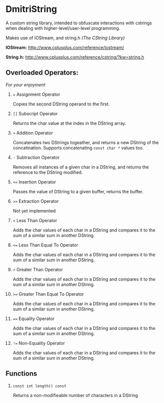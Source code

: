 # DmitriString
A custom string library, intended to obfuscate interactions with cstrings when dealing with higher-level/user-level programming.

Makes use of IOStream, and string.h *(The CString Library)*

**IOStream:** http://www.cplusplus.com/reference/iostream/

**String.h:** http://www.cplusplus.com/reference/cstring/?kw=string.h

## Overloaded Operators:
*For your enjoyment*

1. `=` Assignment Operator

	Copies the second DString operand to the first.
2. `[]` Subscript Operator

	Returns the char value at the index in the DString array.
3. `+` Addition Operator

	Concatenates two DStrings togeather, and returns a new DString of the concatination.
	Supports concatenating `const char *` values too.
4. `-` Subtraction Operator

	Removes all instances of a given char in a DString, and returns the reference to the DString modified.
5. `<<` Insertion Operator

	Passes the value of DString to a given buffer, returns the buffer.
6. `>>` Extraction Operator

	Not yet implemented
7. `<` Less Than Operator

	Adds the char values of each char in a DString and compares it to the sum of a similar sum in another DString.
8. `<=` Less Than Equal To Operator

	Adds the char values of each char in a DString and compares it to the sum of a similar sum in another DString.
9. `>` Greater Than Operator

	Adds the char values of each char in a DString and compares it to the sum of a similar sum in another DString.
10. `>=` Greater Than Equal To Operator

	Adds the char values of each char in a DString and compares it to the sum of a similar sum in another DString.
11. `==` Equality Operator

	Adds the char values of each char in a DString and compares it to the sum of a similar sum in another DString.
12. `!=`  Non-Equality Operator

	Adds the char values of each char in a DString and compares it to the sum of a similar sum in another DString.

## Functions

1. `const int length() const`

	Returns a non-modifieable number of characters in a DString
